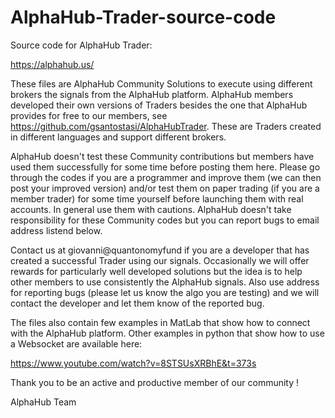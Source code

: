 # AlphaHub-Trader-source-code

Source code for AlphaHub Trader:

https://alphahub.us/

These files are AlphaHub Community Solutions to execute using different brokers the signals from the AlphaHub platform. 
AlphaHub members developed their own versions of Traders besides the one that AlphaHub provides for free to our members, see https://github.com/gsantostasi/AlphaHubTrader.
These are Traders created in different languages and support different brokers. 

AlphaHub doesn't test these Community contributions but members have used them successfully for some time before posting them here. Please go through the codes if you are a programmer and improve them (we can then post your improved version) and/or test them on paper trading (if you are a member trader) for some time yourself before launching them with real accounts. In general use them with cautions. AlphaHub doesn't take responsibility for these Community codes but you can report bugs to email address listend below. 

Contact us at giovanni@quantonomyfund if you are a developer that has created a successful Trader using our signals. Occasionally we will offer rewards for particularly well developed solutions but the idea is to help other members to use consistently the AlphaHub signals. Also use address for reporting bugs (please let us know the algo you are testing) and we will contact the developer and let them know of the reported bug. 

The files also contain few examples in MatLab that show how to connect with the AlphaHub platform. 
Other examples in python that show how to use a Websocket are available here:

https://www.youtube.com/watch?v=8STSUsXRBhE&t=373s

Thank you to be an active and productive member of our community !

AlphaHub Team  



